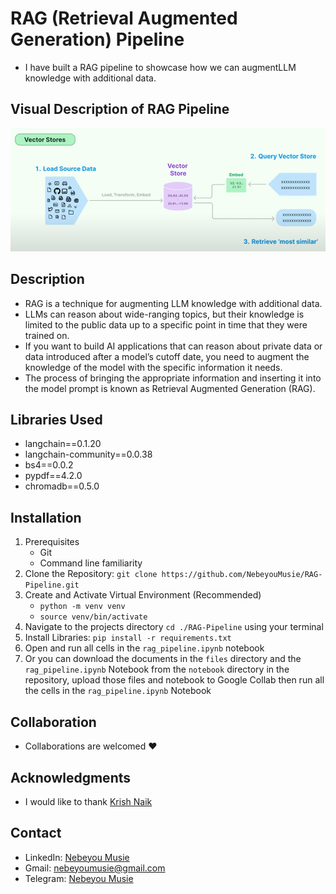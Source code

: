 # RAG (Retrieval Augmented Generation) Pipeline
- I have built a RAG pipeline to showcase how we can augmentLLM knowledge with additional data.

## Visual Description of RAG Pipeline
![RAG Pipeline Image](./image/rag.png)

## Description
- RAG is a technique for augmenting LLM knowledge with additional data.
- LLMs can reason about wide-ranging topics, but their knowledge is limited to the public data up to a specific point in time that they were trained on. 
- If you want to build AI applications that can reason about private data or data introduced after a model’s cutoff date, you need to augment the knowledge of the model with the specific information it needs. 
- The process of bringing the appropriate information and inserting it into the model prompt is known as Retrieval Augmented Generation (RAG).

## Libraries Used
- langchain==0.1.20
- langchain-community==0.0.38
- bs4==0.0.2
- pypdf==4.2.0
- chromadb==0.5.0

## Installation
 1. Prerequisites
    - Git
    - Command line familiarity
 2. Clone the Repository: `git clone https://github.com/NebeyouMusie/RAG-Pipeline.git`
 3. Create and Activate Virtual Environment (Recommended)
    - `python -m venv venv`
    - `source venv/bin/activate`
 4. Navigate to the projects directory `cd ./RAG-Pipeline` using your terminal
 5. Install Libraries: `pip install -r requirements.txt`
 6. Open and run all cells in the `rag_pipeline.ipynb` notebook
 7. Or you can download the documents in the `files` directory and the `rag_pipeline.ipynb`  Notebook from the `notebook` directory in the repository, upload those files and notebook to Google Collab then run all the cells in the `rag_pipeline.ipynb` Notebook

## Collaboration
- Collaborations are welcomed ❤️

## Acknowledgments
 - I would like to thank [Krish Naik](https://www.youtube.com/@krishnaik06)
   
## Contact
 - LinkedIn: [Nebeyou Musie](https://www.linkedin.com/in/nebeyou-musie)
 - Gmail: nebeyoumusie@gmail.com
 - Telegram: [Nebeyou Musie](https://t.me/NebeyouMusie)
